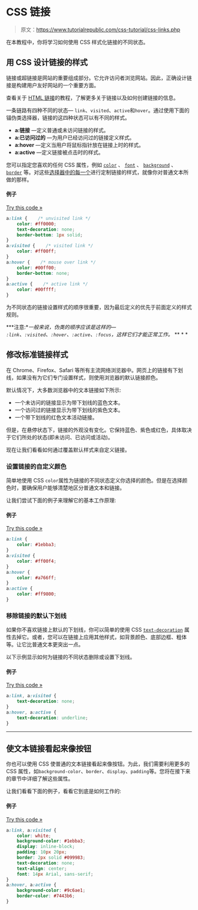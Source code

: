 # CSS 链接

> 原文：<https://www.tutorialrepublic.com/css-tutorial/css-links.php>

在本教程中，你将学习如何使用 CSS 样式化链接的不同状态。

## 用 CSS 设计链接的样式

链接或超链接是网站的重要组成部分。它允许访问者浏览网站。因此，正确设计链接是构建用户友好网站的一个重要方面。

查看关于 [HTML 链接](../html-tutorial/html-links.php)的教程，了解更多关于链接以及如何创建链接的信息。

一条链路有四种不同的状态— `link`、`visited`、`active`和`hover`。通过使用下面的锚伪类选择器，链接的这四种状态可以有不同的样式。

*   **a:链接** —定义普通或未访问链接的样式。
*   **a:已访问过的** —为用户已经访问过的链接定义样式。
*   **a:hover** —定义当用户将鼠标指针放在链接上时的样式。
*   **a:active** —定义链接被点击时的样式。

您可以指定您喜欢的任何 CSS 属性，例如 [`color`](../css-reference/css-color-property.php) 、 [`font`](../css-reference/css-font-property.php) 、 [`background`](../css-reference/css-background-property.php) 、 [`border`](../css-reference/css-border-property.php) 等。对这些[选择器中的每一个](css-selectors.php)进行定制链接的样式，就像你对普通文本所做的那样。

#### 例子

[Try this code »](../codelab.php?topic=css&file=link-states "Try this code using online Editor")

```css
a:link {    /* unvisited link */
    color: #ff0000;
    text-decoration: none;
    border-bottom: 1px solid;
}
a:visited {    /* visited link */
    color: #ff00ff;
}
a:hover {    /* mouse over link */
    color: #00ff00;
    border-bottom: none;
}
a:active {    /* active link */
    color: #00ffff;
}
```

为不同状态的链接设置样式的顺序很重要，因为最后定义的优先于前面定义的样式规则。

 ***注意:**一般来说，伪类的顺序应该是这样的— `:link`、`:visited`、`:hover`、`:active`、`:focus`，这样它们才能正常工作。*  ** * *

## 修改标准链接样式

在 Chrome、Firefox、Safari 等所有主流网络浏览器中。网页上的链接有下划线，如果没有为它们专门设置样式，则使用浏览器的默认链接颜色。

默认情况下，大多数浏览器中的文本链接如下所示:

*   一个未访问的链接显示为带下划线的蓝色文本。
*   一个访问过的链接显示为带下划线的紫色文本。
*   一个带下划线的红色文本活动链接。

但是，在悬停状态下，链接的外观没有变化。它保持蓝色、紫色或红色，具体取决于它们所处的状态(即未访问、已访问或活动)。

现在让我们看看如何通过覆盖默认样式来自定义链接。

### 设置链接的自定义颜色

简单地使用 CSS `color`属性为链接的不同状态定义你选择的颜色。但是在选择颜色时，要确保用户能够清楚地区分普通文本和链接。

让我们尝试下面的例子来理解它的基本工作原理:

#### 例子

[Try this code »](../codelab.php?topic=css&file=set-link-colors "Try this code using online Editor")

```css
a:link {
    color: #1ebba3;
}
a:visited {
    color: #ff00f4;
}
a:hover {
    color: #a766ff;
}
a:active {
    color: #ff9800;
}
```

### 移除链接的默认下划线

如果你不喜欢链接上默认的下划线，你可以简单的使用 CSS [`text-decoration`](../css-reference/css-text-decoration-property.php) 属性去掉它。或者，您可以在链接上应用其他样式，如背景颜色、底部边框、粗体等。让它比普通文本更突出一点。

以下示例显示如何为链接的不同状态删除或设置下划线。

#### 例子

[Try this code »](../codelab.php?topic=css&file=remove-default-underline-from-links "Try this code using online Editor")

```css
a:link, a:visited {
    text-decoration: none; 
}
a:hover, a:active {
    text-decoration: underline;
}
```

* * *

## 使文本链接看起来像按钮

你也可以使用 CSS 使普通的文本链接看起来像按钮。为此，我们需要利用更多的 CSS 属性，如`background-color`、`border`、`display`、`padding`等。您将在接下来的章节中详细了解这些属性。

让我们看看下面的例子，看看它到底是如何工作的:

#### 例子

[Try this code »](../codelab.php?topic=css&file=customize-a-link-as-button "Try this code using online Editor")

```css
a:link, a:visited {
    color: white;    
    background-color: #1ebba3;    
    display: inline-block;
    padding: 10px 20px;
    border: 2px solid #099983;
    text-decoration: none;
    text-align: center;
    font: 14px Arial, sans-serif;  
}
a:hover, a:active {
    background-color: #9c6ae1;
    border-color: #7443b6;
}
```

